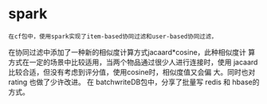 # spark
    在cf包中，使用spark实现了item-based协同过滤和user-based协同过滤，
在协同过滤中添加了一种新的相似度计算方式jacaard*cosine，此种相似度计
算方式在一定的场景中比较适用，当两个物品通过很少人进行连接时，使用
jacaard比较合适，但没有考虑到评分值，使用cosine时，相似度值又会偏
大。同时也对 rating 也做了少许改进。
    在 batchwriteDB包中，分享了批量写 redis 和 hbase的方式。

